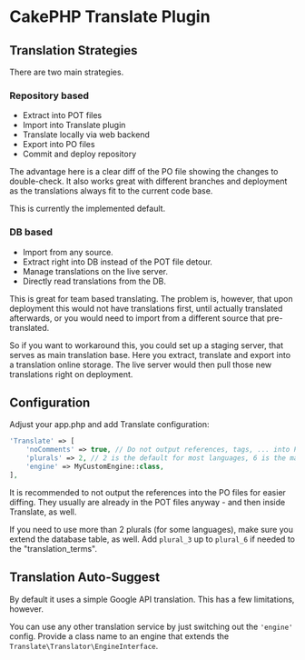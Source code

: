 # CakePHP Translate Plugin

## Translation Strategies
There are two main strategies.

### Repository based
- Extract into POT files
- Import into Translate plugin
- Translate locally via web backend
- Export into PO files
- Commit and deploy repository

The advantage here is a clear diff of the PO file showing the changes to double-check.
It also works great with different branches and deployment as the translations always fit to the current code base.

This is currently the implemented default.

### DB based
- Import from any source.
- Extract right into DB instead of the POT file detour.
- Manage translations on the live server.
- Directly read translations from the DB.

This is great for team based translating.
The problem is, however, that upon deployment this would not have translations first, until actually translated afterwards,
or you would need to import from a different source that pre-translated.

So if you want to workaround this, you could set up a staging server, that serves as main translation base.
Here you extract, translate and export into a translation online storage.
The live server would then pull those new translations right on deployment.

## Configuration
Adjust your app.php and add Translate configuration: 
```php
'Translate' => [
	'noComments' => true, // Do not output references, tags, ... into PO files
	'plurals' => 2, // 2 is the default for most languages, 6 is the max
	'engine' => MyCustomEngine::class,
],
```

It is recommended to not output the references into the PO files for easier diffing.
They usually are already in the POT files anyway - and then inside Translate, as well.

If you need to use more than 2 plurals (for some languages), make sure you extend the database table, as well.
Add `plural_3` up to `plural_6` if needed to the "translation_terms".

## Translation Auto-Suggest

By default it uses a simple Google API translation.
This has a few limitations, however.

You can use any other translation service by just switching out the `'engine'` config. 
Provide a class name to an engine that extends the `Translate\Translator\EngineInterface`.


